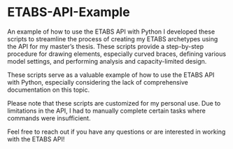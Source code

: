 # ETABS-API-Example
An example of how to use the ETABS API with Python
I developed these scripts to streamline the process of creating my ETABS archetypes using the API for my master’s thesis. These scripts provide a step-by-step procedure for drawing elements, especially curved braces, defining various model settings, and performing analysis and capacity-limited design.

These scripts serve as a valuable example of how to use the ETABS API with Python, especially considering the lack of comprehensive documentation on this topic.

Please note that these scripts are customized for my personal use. Due to limitations in the API, I had to manually complete certain tasks where commands were insufficient.

Feel free to reach out if you have any questions or are interested in working with the ETABS API!
